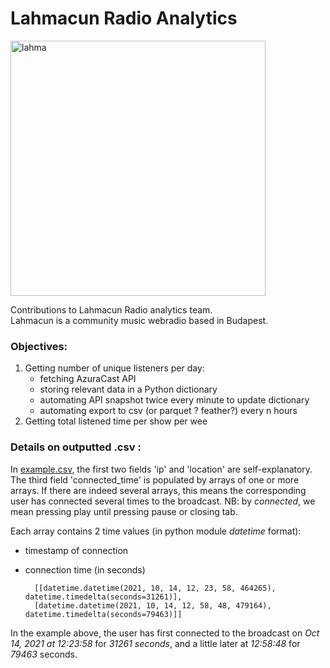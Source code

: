 # Lahmacun Radio Analytics

<img width="408" alt="lahma" src="https://user-images.githubusercontent.com/84317349/139689563-4ab78163-26f0-4a4c-a745-847eecfbfd55.png">

Contributions to Lahmacun Radio analytics team.<br>
Lahmacun is a community music webradio based in Budapest.

### Objectives:
1. Getting number of unique listeners per day:
    + fetching AzuraCast API
    + storing relevant data in a Python dictionary
    + automating API snapshot twice every minute to update dictionary
    + automating export to csv (or parquet ? feather?) every n hours
2. Getting total listened time per show per wee

### Details on outputted .csv :

In [example.csv](/example.csv), the first two fields 'ip' and 'location' are self-explanatory. The third field 'connected_time' is populated by arrays of one or more arrays. If there are indeed several arrays, this means the corresponding user has connected several times to the broadcast. NB: by *connected*, we mean pressing play until pressing pause or closing tab.

Each array contains 2 time values (in python module *datetime* format):
+ timestamp of connection
+ connection time (in seconds)

        [[datetime.datetime(2021, 10, 14, 12, 23, 58, 464265), datetime.timedelta(seconds=31261)], 
        [datetime.datetime(2021, 10, 14, 12, 58, 48, 479164), datetime.timedelta(seconds=79463)]]
        
In the example above, the user has first connected to the broadcast on *Oct 14, 2021 at 12:23:58* for *31261 seconds*, and a little later at *12:58:48* for *79463* seconds.

